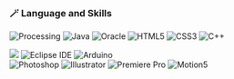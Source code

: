 
### 🪄 Language and Skills   
<img alt="Processing" src ="https://img.shields.io/badge/Processing-006699.svg?&style=for-the-badge&logo=Processing Foundation&logoColor=white"/> <img alt="Java" src ="https://img.shields.io/badge/Java-007396.svg?&style=for-the-badge&logo=Java&logoColor=white"/>
<img alt="Oracle" src ="https://img.shields.io/badge/Oracle-F80000.svg?&style=for-the-badge&logo=Oracle&logoColor=white"/>
<img alt="HTML5" src ="https://img.shields.io/badge/HTML5-E34F26.svg?&style=for-the-badge&logo=HTML5&logoColor=white"/>
<img alt="CSS3" src ="https://img.shields.io/badge/CSS3-1572B6.svg?&style=for-the-badge&logo=CSS3&logoColor=white"/>
<img alt="C++" src ="https://img.shields.io/badge/C++-00599C.svg?&style=for-the-badge&logo=C%2B%2B&logoColor=white"/>


<img src="https://img.shields.io/badge/github-black?style=for-the-badge&logo=github&logoColor=white"/> <img alt="Eclipse IDE" src ="https://img.shields.io/badge/Eclipse IDE-2C2255.svg?&style=for-the-badge&logo=Eclipse IDE&logoColor=white"/> <img alt="Arduino" src ="https://img.shields.io/badge/Arduino-00979D.svg?&style=for-the-badge&logo=Arduino&logoColor=white&"/>   
<img alt="Photoshop" src ="https://img.shields.io/badge/Photoshop-192c58.svg?&style=for-the-badge&logo=Adobe Photoshop&logoColor=68c2f9&font-color=68c2f9"/> <img alt="Illustrator" src ="https://img.shields.io/badge/Illustrator-3d210e.svg?&style=for-the-badge&logo=Adobe Illustrator&logoColor=FF9A00"/> <img alt="Premiere Pro" src ="https://img.shields.io/badge/Premiere Pro-310d37.svg?&style=for-the-badge&logo=Adobe Premiere Pro&logoColor=f08eff"/> <img alt="Motion5" src ="https://img.shields.io/badge/Motion 5-3e413e.svg?&style=for-the-badge&logo=Apple&logoColor=white"/>

  

<!--
##  :blush: Hello, Pleasure to meet yoo! 

<img alt="Processing" src ="https://img.shields.io/badge/기술명-원하는색상코드.svg?&style=for-the-badge&logo=로고명&logoColor=로고색상"/>
style: for-the-badge
<img src="https://img.shields.io/badge/Processing-006699?style=flat-square&logo=Processing Foundation&logoColor=white"/> <img alt="Arduino" src ="https://img.shields.io/badge/Arduino-00979D.svg?&style=flat-square&logo=Arduino&logoColor=white"/>
<style type="text/css">
  @font-face {
    font-family: 'Gowun Dodum', sans-serif;
    src: url('https://fonts.googleapis.com/css2?family=Gowun+Dodum&display=swap');
  }
</style>

**thy-Yoo/thy-Yoo** is a ✨ _special_ ✨ repository because its `README.md` (this file) appears on your GitHub profile.

Here are some ideas to get you started:

- 🔭 I’m currently working on ...
- 🌱 I’m currently learning ...
- 👯 I’m looking to collaborate on ...
- 🤔 I’m looking for help with ...
- 💬 Ask me about ...
- 📫 How to reach me: ...
- 😄 Pronouns: ...
- ⚡ Fun fact: ...
-->
